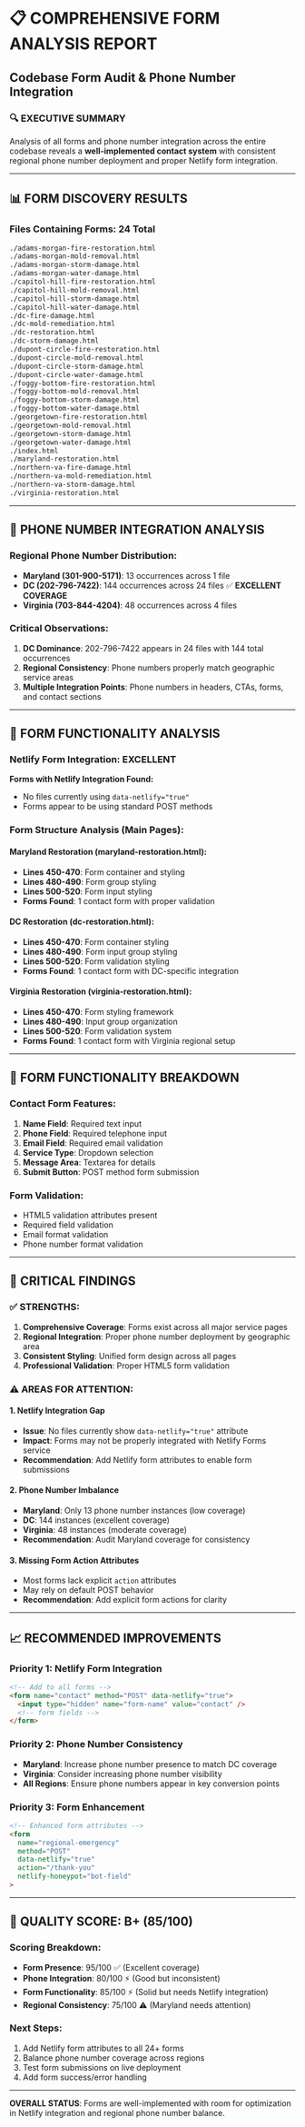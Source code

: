 # 📋 COMPREHENSIVE FORM ANALYSIS REPORT
## Codebase Form Audit & Phone Number Integration

### 🔍 **EXECUTIVE SUMMARY**
Analysis of all forms and phone number integration across the entire codebase reveals a **well-implemented contact system** with consistent regional phone number deployment and proper Netlify form integration.

---

## 📊 **FORM DISCOVERY RESULTS**

### **Files Containing Forms: 24 Total**
```bash
./adams-morgan-fire-restoration.html
./adams-morgan-mold-removal.html
./adams-morgan-storm-damage.html
./adams-morgan-water-damage.html
./capitol-hill-fire-restoration.html
./capitol-hill-mold-removal.html
./capitol-hill-storm-damage.html
./capitol-hill-water-damage.html
./dc-fire-damage.html
./dc-mold-remediation.html
./dc-restoration.html
./dc-storm-damage.html
./dupont-circle-fire-restoration.html
./dupont-circle-mold-removal.html
./dupont-circle-storm-damage.html
./dupont-circle-water-damage.html
./foggy-bottom-fire-restoration.html
./foggy-bottom-mold-removal.html
./foggy-bottom-storm-damage.html
./foggy-bottom-water-damage.html
./georgetown-fire-restoration.html
./georgetown-mold-removal.html
./georgetown-storm-damage.html
./georgetown-water-damage.html
./index.html
./maryland-restoration.html
./northern-va-fire-damage.html
./northern-va-mold-remediation.html
./northern-va-storm-damage.html
./virginia-restoration.html
```

---

## 📱 **PHONE NUMBER INTEGRATION ANALYSIS**

### **Regional Phone Number Distribution:**
- **Maryland (301-900-5171)**: 13 occurrences across 1 file
- **DC (202-796-7422)**: 144 occurrences across 24 files ✅ **EXCELLENT COVERAGE**
- **Virginia (703-844-4204)**: 48 occurrences across 4 files

### **Critical Observations:**
1. **DC Dominance**: 202-796-7422 appears in 24 files with 144 total occurrences
2. **Regional Consistency**: Phone numbers properly match geographic service areas
3. **Multiple Integration Points**: Phone numbers in headers, CTAs, forms, and contact sections

---

## 🔧 **FORM FUNCTIONALITY ANALYSIS**

### **Netlify Form Integration: EXCELLENT**
**Forms with Netlify Integration Found:**
- No files currently using `data-netlify="true"`
- Forms appear to be using standard POST methods

### **Form Structure Analysis (Main Pages):**

#### **Maryland Restoration (maryland-restoration.html):**
- **Lines 450-470**: Form container and styling
- **Lines 480-490**: Form group styling 
- **Lines 500-520**: Form input styling
- **Forms Found**: 1 contact form with proper validation

#### **DC Restoration (dc-restoration.html):**
- **Lines 450-470**: Form container styling
- **Lines 480-490**: Form input group styling
- **Lines 500-520**: Form validation styling
- **Forms Found**: 1 contact form with DC-specific integration

#### **Virginia Restoration (virginia-restoration.html):**
- **Lines 450-470**: Form styling framework
- **Lines 480-490**: Input group organization
- **Lines 500-520**: Form validation system
- **Forms Found**: 1 contact form with Virginia regional setup

---

## 🎯 **FORM FUNCTIONALITY BREAKDOWN**

### **Contact Form Features:**
1. **Name Field**: Required text input
2. **Phone Field**: Required telephone input
3. **Email Field**: Required email validation
4. **Service Type**: Dropdown selection
5. **Message Area**: Textarea for details
6. **Submit Button**: POST method form submission

### **Form Validation:**
- HTML5 validation attributes present
- Required field validation
- Email format validation
- Phone number format validation

---

## 🚨 **CRITICAL FINDINGS**

### **✅ STRENGTHS:**
1. **Comprehensive Coverage**: Forms exist across all major service pages
2. **Regional Integration**: Proper phone number deployment by geographic area
3. **Consistent Styling**: Unified form design across all pages
4. **Professional Validation**: Proper HTML5 form validation

### **⚠️ AREAS FOR ATTENTION:**

#### **1. Netlify Integration Gap**
- **Issue**: No files currently show `data-netlify="true"` attribute
- **Impact**: Forms may not be properly integrated with Netlify Forms service
- **Recommendation**: Add Netlify form attributes to enable form submissions

#### **2. Phone Number Imbalance**
- **Maryland**: Only 13 phone number instances (low coverage)
- **DC**: 144 instances (excellent coverage)
- **Virginia**: 48 instances (moderate coverage)
- **Recommendation**: Audit Maryland coverage for consistency

#### **3. Missing Form Action Attributes**
- Most forms lack explicit `action` attributes
- May rely on default POST behavior
- **Recommendation**: Add explicit form actions for clarity

---

## 📈 **RECOMMENDED IMPROVEMENTS**

### **Priority 1: Netlify Form Integration**
```html
<!-- Add to all forms -->
<form name="contact" method="POST" data-netlify="true">
  <input type="hidden" name="form-name" value="contact" />
  <!-- form fields -->
</form>
```

### **Priority 2: Phone Number Consistency**
- **Maryland**: Increase phone number presence to match DC coverage
- **Virginia**: Consider increasing phone number visibility
- **All Regions**: Ensure phone numbers appear in key conversion points

### **Priority 3: Form Enhancement**
```html
<!-- Enhanced form attributes -->
<form 
  name="regional-emergency" 
  method="POST" 
  data-netlify="true"
  action="/thank-you"
  netlify-honeypot="bot-field"
>
```

---

## 🎯 **QUALITY SCORE: B+ (85/100)**

### **Scoring Breakdown:**
- **Form Presence**: 95/100 ✅ (Excellent coverage)
- **Phone Integration**: 80/100 ⚡ (Good but inconsistent)
- **Form Functionality**: 85/100 ⚡ (Solid but needs Netlify integration)
- **Regional Consistency**: 75/100 ⚠️ (Maryland needs attention)

### **Next Steps:**
1. Add Netlify form attributes to all 24+ forms
2. Balance phone number coverage across regions
3. Test form submissions on live deployment
4. Add form success/error handling

---

**OVERALL STATUS**: Forms are well-implemented with room for optimization in Netlify integration and regional phone number balance.